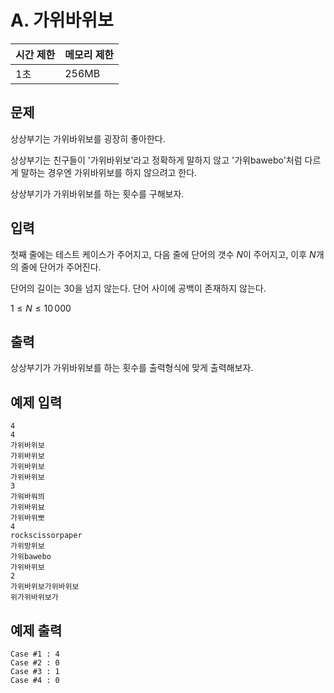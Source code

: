 # A. 가위바위보

| 시간 제한 | 메모리 제한 |
| --- | --- |
| 1초 | 256MB |

## 문제

상상부기는 가위바위보를 굉장히 좋아한다.

상상부기는 친구들이 '가위바위보'라고 정확하게 말하지 않고 '가위bawebo'처럼 다르게 말하는 경우엔 가위바위보를 하지 않으려고 한다.

상상부기가 가위바위보를 하는 횟수를 구해보자.


## 입력
첫째 줄에는 테스트 케이스가 주어지고, 다음 줄에 단어의 갯수 $N$이 주어지고, 이후 $N$개의 줄에 단어가 주어진다.

단어의 길이는 30을 넘지 않는다. 단어 사이에 공백이 존재하지 않는다.

$1 \leq N \leq 10\,000$


## 출력

상상부기가 가위바위보를 하는 횟수를 출력형식에 맞게 출력해보자.

## 예제 입력

```
4
4
가위바위보
가위바위보
가위바위보
가위바위보
3
가워바워븨
가위바위뵤
가위바위뽀
4
rockscissorpaper
가위방위보
가위bawebo
가위바위보
2
가위바위보가위바위보
위가위바위보가
```

## 예제 출력

```
Case #1 : 4
Case #2 : 0
Case #3 : 1
Case #4 : 0
```